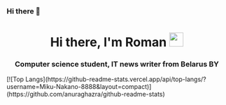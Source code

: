 ### Hi there 👋

<h1 align="center">Hi there, I'm Roman
<img src="https://github.com/blackcater/blackcater/raw/main/images/Hi.gif" height="32"/></h1>
<h3 align="center">Computer science student, IT news writer from Belarus BY</h3>
[![Top Langs](https://github-readme-stats.vercel.app/api/top-langs/?username=Miku-Nakano-8888&layout=compact)](https://github.com/anuraghazra/github-readme-stats)
